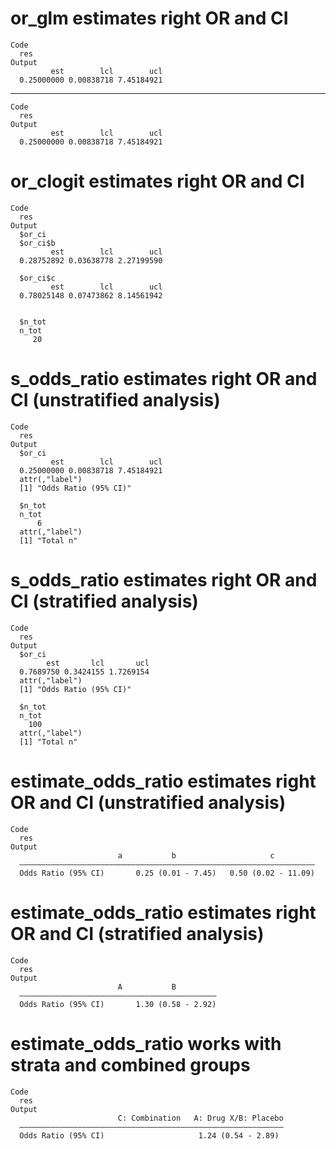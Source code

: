 # or_glm estimates right OR and CI

    Code
      res
    Output
             est        lcl        ucl 
      0.25000000 0.00838718 7.45184921 

---

    Code
      res
    Output
             est        lcl        ucl 
      0.25000000 0.00838718 7.45184921 

# or_clogit estimates right OR and CI

    Code
      res
    Output
      $or_ci
      $or_ci$b
             est        lcl        ucl 
      0.28752892 0.03638778 2.27199590 
      
      $or_ci$c
             est        lcl        ucl 
      0.78025148 0.07473862 8.14561942 
      
      
      $n_tot
      n_tot 
         20 
      

# s_odds_ratio estimates right OR and CI (unstratified analysis)

    Code
      res
    Output
      $or_ci
             est        lcl        ucl 
      0.25000000 0.00838718 7.45184921 
      attr(,"label")
      [1] "Odds Ratio (95% CI)"
      
      $n_tot
      n_tot 
          6 
      attr(,"label")
      [1] "Total n"
      

# s_odds_ratio estimates right OR and CI (stratified analysis)

    Code
      res
    Output
      $or_ci
            est       lcl       ucl 
      0.7689750 0.3424155 1.7269154 
      attr(,"label")
      [1] "Odds Ratio (95% CI)"
      
      $n_tot
      n_tot 
        100 
      attr(,"label")
      [1] "Total n"
      

# estimate_odds_ratio estimates right OR and CI (unstratified analysis)

    Code
      res
    Output
                            a           b                     c         
      ——————————————————————————————————————————————————————————————————
      Odds Ratio (95% CI)       0.25 (0.01 - 7.45)   0.50 (0.02 - 11.09)

# estimate_odds_ratio estimates right OR and CI (stratified analysis)

    Code
      res
    Output
                            A           B         
      ————————————————————————————————————————————
      Odds Ratio (95% CI)       1.30 (0.58 - 2.92)

# estimate_odds_ratio works with strata and combined groups

    Code
      res
    Output
                            C: Combination   A: Drug X/B: Placebo
      ———————————————————————————————————————————————————————————
      Odds Ratio (95% CI)                     1.24 (0.54 - 2.89) 

